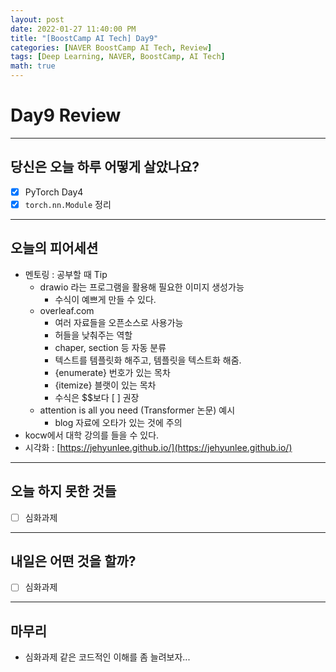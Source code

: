 ```yaml
---
layout: post
date: 2022-01-27 11:40:00 PM
title: "[BoostCamp AI Tech] Day9"
categories: [NAVER BoostCamp AI Tech, Review]
tags: [Deep Learning, NAVER, BoostCamp, AI Tech]
math: true
---
```


# Day9 Review

---

## 당신은 오늘 하루 어떻게 살았나요?
- [x] PyTorch Day4
- [x] `torch.nn.Module` 정리

---

## 오늘의 피어세션

- 멘토링 : 공부할 때 Tip
    - drawio 라는 프로그램을 활용해 필요한 이미지 생성가능
        - 수식이 예쁘게 만들 수 있다.
    - overleaf.com
        - 여러 자료들을 오픈소스로 사용가능
        - 허들을 낮춰주는 역할
        - chaper, section 등 자동 분류
        - 텍스트를 템플릿화 해주고, 템플릿을 텍스트화 해줌.
        - {enumerate} 번호가 있는 목차
        - {itemize} 블랫이 있는 목차
        - 수식은 \$\$보다 [ ] 권장
    - attention is all you need (Transformer 논문) 예시
        - blog 자료에 오타가 있는 것에 주의
- kocw에서 대학 강의를 들을 수 있다.
- 시각화 : [https://jehyunlee.github.io/](https://jehyunlee.github.io/)

---

## 오늘 하지 못한 것들
- [ ] 심화과제

---

## 내일은 어떤 것을 할까?
- [ ] 심화과제

---

## 마무리
- 심화과제 같은 코드적인 이해를 좀 늘려보자...

